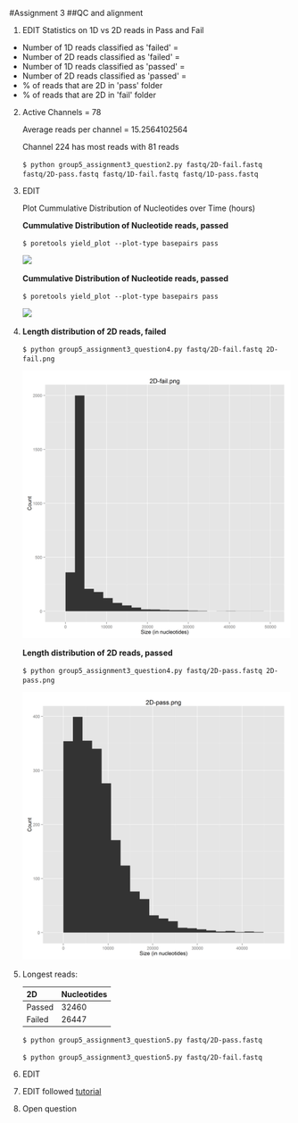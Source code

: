 #Assignment 3
##QC and alignment
1. EDIT
Statistics on 1D vs 2D reads in Pass and Fail
 * Number of 1D reads classified as 'failed' = 
 * Number of 2D reads classified as 'failed' = 
 * Number of 1D reads classified as 'passed' = 
 * Number of 2D reads classified as 'passed' = 
 * % of reads that are 2D in 'pass' folder
  * % of reads that are 2D in 'fail' folder


2. 
   Active Channels =  78

   Average reads per channel =  15.2564102564

   Channel 224 has most reads with 81 reads
   
   `$ python group5_assignment3_question2.py fastq/2D-fail.fastq fastq/2D-pass.fastq fastq/1D-fail.fastq fastq/1D-pass.fastq`

3. EDIT

   Plot Cummulative Distribution of Nucleotides over Time (hours)

   **Cummulative Distribution of Nucleotide reads, passed**
   
   `$ poretools yield_plot --plot-type basepairs pass`

   <img src="./img/question3/question3_pass.png" width="600">

   **Cummulative Distribution of Nucleotide reads, passed**
   
   `$ poretools yield_plot --plot-type basepairs pass`

   <img src="./img/question3/question3_fail.png" width="600">

4. 
   **Length distribution of 2D reads, failed**
   
   `$ python group5_assignment3_question4.py fastq/2D-fail.fastq 2D-fail.png`
   
   <img src="./img/question4/2D-fail.png" width="600">
   
   **Length distribution of 2D reads, passed**
   
   `$ python group5_assignment3_question4.py fastq/2D-pass.fastq 2D-pass.png`
   
   <img src="./img/question4/2D-pass.png" width="600">
   
5. Longest reads:

   | 2D | Nucleotides |
   | --- | --- | 
   | Passed |32460 |
   | Failed | 26447 |
   
   `$ python group5_assignment3_question5.py fastq/2D-pass.fastq`
   
   `$ python group5_assignment3_question5.py fastq/2D-fail.fastq`
   
6. EDIT

7. EDIT
followed [tutorial](http://biobits.org/samtools_primer.html)

8. Open question
